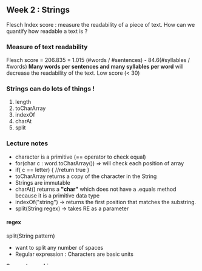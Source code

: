 ﻿## Week 2 : Strings 
Flesch Index score : measure the readability of a piece of text. 
How can we quantify how readable a text is ? 

### Measure of text readability 
Flesch score = 206.835 = 1.015 (#words / #sentences) - 84.6(#syllables / #words)
**Many words per sentences and many syllables per word** will decrease the readability of the text.
Low score (< 30) 

### Strings can do lots of things ! 
1. length 
2. toCharArray
3. indexOf 
4. charAt 
5. split 

### Lecture notes
* character is a primitive (== operator to check equal)
* for(char c : word.toCharArray()) => will check each position of array
* if( c == letter) { //return true }
* toCharArray returns a copy of the character in the String 
* Strings are immutable
* charAt() returns a **"char"** which does not have a .equals method because it is a primitive data type
* indexOf("string") -> returns the first position that matches the substring.
* split(String regex) -> takes RE as a parameter

#### regex 
split(String pattern)
* want to split any number of spaces
* Regular expression : Characters are basic units 

**3 ways to combine**
1. Repetition 
* Any number of spaces? "[space]+" (use + operator)
* 1개 이상의 공백을 제거한다 
* "2314511167" 에서 ["23", "45", "67"] 을 만들고 싶으면 "1+"
2. Concatenation
* putting regex together, one after another 
* d.getTokens("it") => "i" and "t"
* "it+" => "i" and one or more "t"s
* "i(t+)" => explicit grouping ***when in doubt, just use parentheses***
* "it*" => "i" and 0 or more "t"s ***can match plain "i"***
* "it|st" => either "it" or "st"
* "[123]" => character classes - match any character in this class (set)
* "[1-3]" => match any number, numeral between 1 to 3 
* "[a-f]" => little a to little f
* "[^a-z123 ]" => ^ indicates NOT any characters in this set. I don't want 1, 2, 3 or small letters, and space. 
* example : "123.334.5999.579" ---> ["123", "334", "5999", "579"] 만들려면 d.getTokens("[^.]+");
* **d.getTokens("[^.]");** 쓸 경우 This will match all of the digits, but will match them individually (i.e. "1", "2", "3", "3", etc), instead of grouping them together into string.
* **d.getTokens("[0-9]+");** 과 **d.getTokens("123|334|5999|579");** 도 가능함. 


3. Alternation





